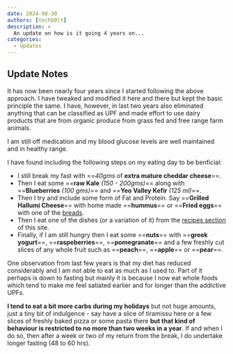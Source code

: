 ```yaml
---
date: 2024-08-30
authors: [techb0lt]
description: >
  An update on how is it going 4 years on...
categories:
  - Updates
---
```


## Update Notes

It has now been nearly four years since I started following the above approach. I have tweaked and modified it here and there but kept the basic principle the same. I have, however, in last two years also eliminated anything that can be classified as UPF and made effort to use dairy products that are from organic produce from grass fed and free range farm animals. 

I am still off medication and my blood glucose levels are well maintained and in healthy range.

I have found including the following steps on my eating day to be benficial:

* I still break my fast with ==*40gms* of **extra mature cheddar cheese**==.
* Then I eat some ==**raw Kale** _(150 - 200gms)_== along with ==**Blueberries** _(100 gms)_== and ==**Yeo Valley Kefir** _(125 ml)_==.
* Then I try and include some form of Fat and Protein. Say ==**Grilled Hallumi Cheese**== with home made ==**hummus**== or ==**Fried eggs**== with one of the [breads](./Recipes/Breads/).
* Then I eat one of the dishes (or a variation of it) from the [recipes section](./Recipes/) of this site.
* Finally, if I am still hungry then I eat some ==**nuts**== with ==**greek yogurt**==, ==**raspeberries**==, ==**pomegranate**== and a few freshly cut slices of any whole fruit such as ==**peach**==, ==**apple**== or ==**pear**==.

One observation from last few years is that my diet has reduced considerably and I am not able to eat as much as I used to. Part of it perhaps is down to fasting but mainly it is because I now eat whole foods which tend to make me feel satiated earlier and for longer than the addictive UPFs.

**I tend to eat a bit more carbs during my holidays** but not huge amounts, just a tiny bit of indulgence - say have a slice of tiramissu here or a few slices of freshly baked pizza or some pasta there **but that kind of behaviour is restricted to no more than two weeks in a year**. If and when I do so, then after a week or two of my return from the break, I do undertake longer fasting (48 to 60 hrs).
